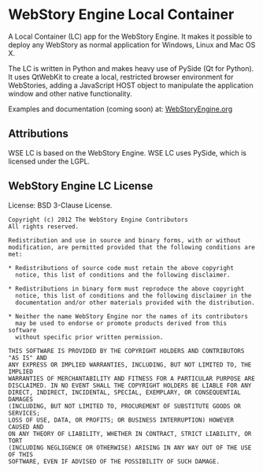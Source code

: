 # WebStory Engine Local Container #

A Local Container (LC) app for the WebStory Engine. It makes it possible to deploy any WebStory as normal
application for Windows, Linux and Mac OS X.

The LC is written in Python and makes heavy use of PySide (Qt for Python). It uses QtWebKit to create
a local, restricted browser environment for WebStories, adding a JavaScript HOST object to manipulate
the application window and other native functionality.

Examples and documentation (coming soon) at: [WebStoryEngine.org](http://webstoryengine.org "WebStoryEngine Official Site")

## Attributions ##

WSE LC is based on the WebStory Engine.
WSE LC uses PySide, which is licensed under the LGPL.


## WebStory Engine LC License ##

License: BSD 3-Clause License.

    Copyright (c) 2012 The WebStory Engine Contributors
    All rights reserved.

    Redistribution and use in source and binary forms, with or without
    modification, are permitted provided that the following conditions are met:
    
    * Redistributions of source code must retain the above copyright
      notice, this list of conditions and the following disclaimer.

    * Redistributions in binary form must reproduce the above copyright
      notice, this list of conditions and the following disclaimer in the
      documentation and/or other materials provided with the distribution.

    * Neither the name WebStory Engine nor the names of its contributors 
      may be used to endorse or promote products derived from this software 
      without specific prior written permission.

    THIS SOFTWARE IS PROVIDED BY THE COPYRIGHT HOLDERS AND CONTRIBUTORS "AS IS" AND
    ANY EXPRESS OR IMPLIED WARRANTIES, INCLUDING, BUT NOT LIMITED TO, THE IMPLIED
    WARRANTIES OF MERCHANTABILITY AND FITNESS FOR A PARTICULAR PURPOSE ARE
    DISCLAIMED. IN NO EVENT SHALL THE COPYRIGHT HOLDERS BE LIABLE FOR ANY
    DIRECT, INDIRECT, INCIDENTAL, SPECIAL, EXEMPLARY, OR CONSEQUENTIAL DAMAGES
    (INCLUDING, BUT NOT LIMITED TO, PROCUREMENT OF SUBSTITUTE GOODS OR SERVICES;
    LOSS OF USE, DATA, OR PROFITS; OR BUSINESS INTERRUPTION) HOWEVER CAUSED AND
    ON ANY THEORY OF LIABILITY, WHETHER IN CONTRACT, STRICT LIABILITY, OR TORT
    (INCLUDING NEGLIGENCE OR OTHERWISE) ARISING IN ANY WAY OUT OF THE USE OF THIS
    SOFTWARE, EVEN IF ADVISED OF THE POSSIBILITY OF SUCH DAMAGE.